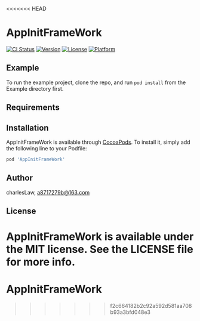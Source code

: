 <<<<<<< HEAD
# AppInitFrameWork

[![CI Status](https://img.shields.io/travis/charlesLaw/AppInitFrameWork.svg?style=flat)](https://travis-ci.org/charlesLaw/AppInitFrameWork)
[![Version](https://img.shields.io/cocoapods/v/AppInitFrameWork.svg?style=flat)](https://cocoapods.org/pods/AppInitFrameWork)
[![License](https://img.shields.io/cocoapods/l/AppInitFrameWork.svg?style=flat)](https://cocoapods.org/pods/AppInitFrameWork)
[![Platform](https://img.shields.io/cocoapods/p/AppInitFrameWork.svg?style=flat)](https://cocoapods.org/pods/AppInitFrameWork)

## Example

To run the example project, clone the repo, and run `pod install` from the Example directory first.

## Requirements

## Installation

AppInitFrameWork is available through [CocoaPods](https://cocoapods.org). To install
it, simply add the following line to your Podfile:

```ruby
pod 'AppInitFrameWork'
```

## Author

charlesLaw, a8717279b@163.com

## License

AppInitFrameWork is available under the MIT license. See the LICENSE file for more info.
=======
# AppInitFrameWork
>>>>>>> f2c664182b2c92a592d581aa708b93a3bfd048e3
